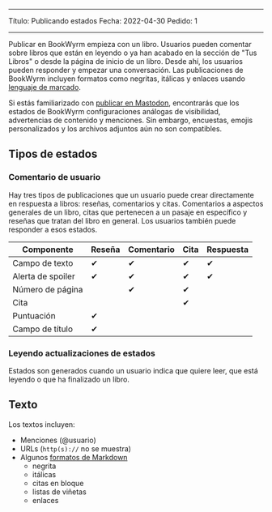 - - -
Título: Publicando estados Fecha: 2022-04-30 Pedido: 1
- - -

Publicar en BookWyrm empieza con un libro. Usuarios pueden comentar sobre libros que están en leyendo o ya han acabado en la sección de "Tus Libros" o desde la página de inicio de un libro. Desde ahí, los usuarios pueden responder y empezar una conversación. Las publicaciones de BookWyrm incluyen formatos como negritas, itálicas y enlaces usando [lenguaje de marcado](https://www.markdownguide.org/cheat-sheet/).

Si estás familiarizado con [publicar en Mastodon](https://docs.joinmastodon.org/user/posting/), encontrarás que los estados de BookWyrm configuraciones análogas de visibilidad, advertencias de contenido y menciones. Sin embargo, encuestas, emojis personalizados y los archivos adjuntos aún no son compatibles.

## Tipos de estados

### Comentario de usuario

Hay tres tipos de publicaciones que un usuario puede crear directamente en respuesta a libros: reseñas, comentarios y citas. Comentarios a aspectos generales de un libro, citas que pertenecen a un pasaje en específico y reseñas que tratan del libro en general. Los usuarios también puede responder a esos estados.

| Componente        | Reseña | Comentario | Cita | Respuesta |
| ----------------- | ------ | ---------- | ---- | --------- |
| Campo de texto    | ✔      | ✔          | ✔    | ✔         |
| Alerta de spoiler | ✔      | ✔          | ✔    | ✔         |
| Número de página  |        | ✔          | ✔    |           |
| Cita              |        |            | ✔    |           |
| Puntuación        | ✔      |            |      |           |
| Campo de título   | ✔      |            |      |           |


### Leyendo actualizaciones de estados

Estados son generados cuando un usuario indica que quiere leer, que está leyendo o que ha finalizado un libro.

## Texto
Los textos incluyen:

- Menciones (@usuario)
- URLs (`http(s)://` no se muestra)
- Algunos [ formatos de Markdown](https://www.markdownguide.org/cheat-sheet/)
  - negrita
  - itálicas
  - citas en bloque
  - listas de viñetas
  - enlaces

